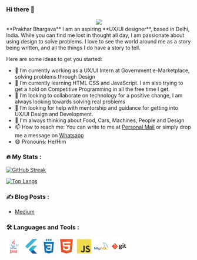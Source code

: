 ### Hi there 👋
<div id="header" align="center">
  <img src="https://mir-s3-cdn-cf.behance.net/user/276/c815ee327425345.5f63347d1d1ab.jpg" width="100"/>
</div>
**Prakhar Bhargava**
I am an aspiring **UX/UI designer**, based in Delhi, India. While you can find me lost in thought all day, I am passionate about using design to solve problems. I love to see the world around me as a story being written, and all the things I do have a story to tell.

Here are some ideas to get you started:

- 🔭 I’m currently working as a UX/UI Intern at Government e-Marketplace, solving problems through Design
- 🌱 I’m currently learning HTML CSS and JavaScript. I am also trying to get a hold on Competitive Programming in all the free time I get.
- 👯 I’m looking to collaborate on technology for a positive change, I am always looking towards solving real problems
- 🤔 I’m looking for help with mentorship and guidance for getting into UX/UI Design and Development.
- 💬 I'm always thinking about Food, Cars, Machines, People and Design
- 📫 How to reach me: You can write to me at [Personal Mail](mailto:prakharbhargava35@gmail.com)  or simply drop me a message on [Whatsapp](http://wa.me/+919899326396) 
- 😄 Pronouns: He/Him

### :fire: My Stats :
[![GitHub Streak](https://github-readme-streak-stats.herokuapp.com?user=prakhar20394&theme=dark&date_format=j%20M%5B%20Y%5D)](https://git.io/streak-stats)

[![Top Langs](https://github-readme-stats.vercel.app/api/top-langs/?prakhar20394&layout=compact&theme=vision-friendly-dark)](https://github.com/anuraghazra/github-readme-stats)

### :writing_hand: Blog Posts :
- [Medium](https://medium.com/@prakharbhargava35)


### :hammer_and_wrench: Languages and Tools :
<div>
  <img src="https://github.com/devicons/devicon/blob/master/icons/java/java-original-wordmark.svg" title="Java" alt="Java" width="40" height="40"/>&nbsp;
  <!-- <img src="https://github.com/devicons/devicon/blob/master/icons/react/react-original-wordmark.svg" title="React" alt="React" width="40" height="40"/> -->
  <!-- &nbsp; -->
  <!-- <img src="https://github.com/devicons/devicon/blob/master/icons/spring/spring-original-wordmark.svg" title="Spring" alt="Spring" width="40" height="40"/>&nbsp; -->
  <!-- <img src="https://github.com/devicons/devicon/blob/master/icons/materialui/materialui-original.svg" title="Material UI" alt="Material UI" width="40" height="40"/>&nbsp; -->
  <img src="https://github.com/devicons/devicon/blob/master/icons/flutter/flutter-original.svg" title="Flutter" alt="Flutter" width="40" height="40"/>&nbsp;
  <!-- <img src="https://github.com/devicons/devicon/blob/master/icons/redux/redux-original.svg" title="Redux" alt="Redux " width="40" height="40"/>&nbsp; -->
  <img src="https://github.com/devicons/devicon/blob/master/icons/css3/css3-plain-wordmark.svg"  title="CSS3" alt="CSS" width="40" height="40"/>&nbsp;
  <img src="https://github.com/devicons/devicon/blob/master/icons/html5/html5-original.svg" title="HTML5" alt="HTML" width="40" height="40"/>&nbsp;
  <img src="https://github.com/devicons/devicon/blob/master/icons/javascript/javascript-original.svg" title="JavaScript" alt="JavaScript" width="40" height="40"/>&nbsp;
  <!-- <img src="https://github.com/devicons/devicon/blob/master/icons/firebase/firebase-plain-wordmark.svg" title="Firebase" alt="Firebase" width="40" height="40"/>&nbsp; -->
  <!-- <img src="https://github.com/devicons/devicon/blob/master/icons/gatsby/gatsby-original.svg" title="Gatsby"  alt="Gatsby" width="40" height="40"/>&nbsp; -->
  <img src="https://github.com/devicons/devicon/blob/master/icons/mysql/mysql-original-wordmark.svg" title="MySQL"  alt="MySQL" width="40" height="40"/>&nbsp;
  <!-- <img src="https://github.com/devicons/devicon/blob/master/icons/nodejs/nodejs-original-wordmark.svg" title="NodeJS" alt="NodeJS" width="40" height="40"/>&nbsp; -->
  <!-- <img src="https://github.com/devicons/devicon/blob/master/icons/amazonwebservices/amazonwebservices-plain-wordmark.svg" title="AWS" alt="AWS" width="40" height="40"/>&nbsp; -->
  <img src="https://github.com/devicons/devicon/blob/master/icons/git/git-original-wordmark.svg" title="Git" **alt="Git" width="40" height="40"/>
</div>
